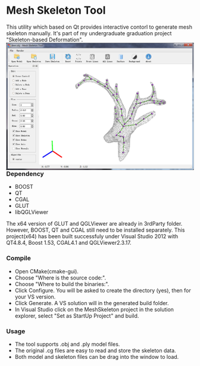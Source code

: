 # Mesh Skeleton Tool
This utility which based on Qt provides interactive contorl to generate mesh skeleton manually. It's part of my undergraduate graduation project "Skeleton-based Deformation".
<img src="https://raw.githubusercontent.com/LemonChiu/Mesh-Skeleton-Tool/master/screenshot/screenshot.jpg" align="left" width="800">

### Dependency 
+ BOOST
+ QT
+ CGAL
+ GLUT
+ libQGLViewer

The x64 version of GLUT and QGLViewer are already in 3rdParty folder. However, BOOST, QT and CGAL still need to be installed separately. This project(x64) has been built successfuly under Visual Studio 2012 with QT4.8.4, Boost 1.53, CGAL4.1 and QGLViewer2.3.17.

### Compile
+ Open CMake(cmake-gui).
+ Choose "Where is the source code:".
+ Choose "Where to build the binaries:".
+ Click Configure. You will be asked to create the directory (yes), then for your VS version.
+ Click Generate. A VS solution will in the generated build folder.
+ In Visual Studio click on the MeshSkeleton project in the solution explorer, select "Set as StartUp Project" and build.
 
### Usage
+ The tool supports .obj and .ply model files.
+ The original .cg files are easy to read and store the skeleton data. 
+ Both model and skeleton files can be drag into the window to load.